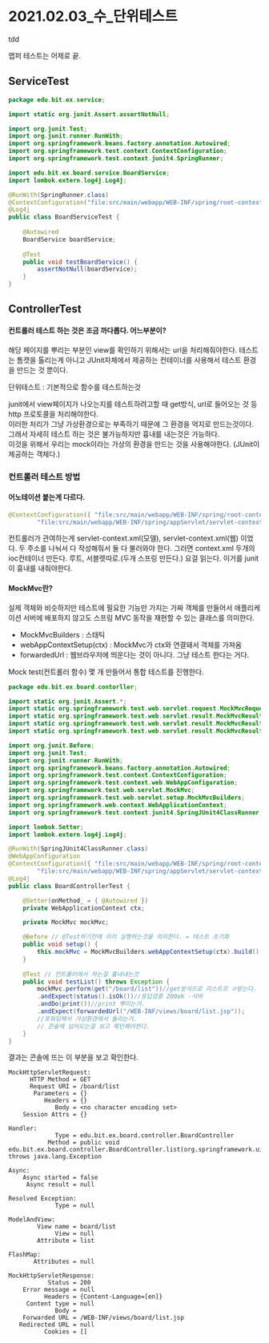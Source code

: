 # 2021.02.03_수_단위테스트

tdd

맵퍼 테스트는 어제로 끝.

## ServiceTest

```java
package edu.bit.ex.service;

import static org.junit.Assert.assertNotNull;

import org.junit.Test;
import org.junit.runner.RunWith;
import org.springframework.beans.factory.annotation.Autowired;
import org.springframework.test.context.ContextConfiguration;
import org.springframework.test.context.junit4.SpringRunner;

import edu.bit.ex.board.service.BoardService;
import lombok.extern.log4j.Log4j;

@RunWith(SpringRunner.class) 
@ContextConfiguration("file:src/main/webapp/WEB-INF/spring/root-context.xml")
@Log4j
public class BoardServiceTest {
	
	@Autowired
	BoardService boardService;
	
	@Test
	public void testBoardService() {
		assertNotNull(boardService);
	}
}
```

## ControllerTest

#### 컨트롤러 테스트 하는 것은 조금 까다롭다. 어느부분이?

해당 페이지를 뿌리는 부분인 view를 확인하기 위해서는 url을 처리해줘야한다. 테스트는 톰캣을 톨리는게 아니고 JUnit자체에서 제공하는 컨테이너를 사용해서 테스트 환경을 만드는 것 뿐이다.

단위테스트 : 기본적으로 함수를 테스트하는것

junit에서 view페이지가 나오는지를 테스트하려고할 때 get방식, url로 들어오는 것 등 http 프로토콜을 처리해야한다.  
이러한 처리가 그냥 가상환경으로는 부족하기 때문에 그 환경을 억지로 만드는것이다. 그래서 자세히 테스트 하는 것은 불가능하지만 흉내를 내는것은 가능하다.  
이것을 위해서 우리는 mock이라는 가상의 환경을 만드는 것을 사용해야한다. (JUnit이 제공하는 객체다.)

### 컨트롤러 테스트 방법

#### 어노테이션 붙는게 다르다.

```java
@ContextConfiguration({ "file:src/main/webapp/WEB-INF/spring/root-context.xml",
		"file:src/main/webapp/WEB-INF/spring/appServlet/servlet-context.xml" })
```

컨트롤러가 관여하는게 servlet-context.xml(모델), servlet-context.xml(웹) 이었다. 두 주소를 나눠서 다 작성해줘서 둘 다 불러와야 한다.
그러면 context.xml 두개의 ioc컨테이너 만든다. 루트, 서블렛따로.(두개 스프링 만든다.)
요걸 읽는다. 이거를 junit이 흉내를 내줘야한다.

#### MockMvc란?  

실제 객체와 비슷하지만 테스트에 필요한 기능만 가지는 가짜 객체를 만들어서 애플리케이션 서버에 배포하지 않고도 스프링 MVC 동작을 재현할 수 있는 클래스를 의미한다.

- MockMvcBuilders : 스태틱
- webAppContextSetup(ctx) : MockMvc가 ctx와 연결돼서 객체를 가져옴
- forwardedUrl : 웹브라우저에 띄운다는 것이 아니다. 그냥 테스트 한다는 거다.

Mock test(컨트롤러 함수) 몇 개 만들어서 통합 테스트를 진행한다.


```java
package edu.bit.ex.board.contorller;

import static org.junit.Assert.*;
import static org.springframework.test.web.servlet.request.MockMvcRequestBuilders.get;
import static org.springframework.test.web.servlet.result.MockMvcResultHandlers.print;
import static org.springframework.test.web.servlet.result.MockMvcResultMatchers.forwardedUrl;
import static org.springframework.test.web.servlet.result.MockMvcResultMatchers.status;

import org.junit.Before;
import org.junit.Test;
import org.junit.runner.RunWith;
import org.springframework.beans.factory.annotation.Autowired;
import org.springframework.test.context.ContextConfiguration;
import org.springframework.test.context.web.WebAppConfiguration;
import org.springframework.test.web.servlet.MockMvc;
import org.springframework.test.web.servlet.setup.MockMvcBuilders;
import org.springframework.web.context.WebApplicationContext;
import org.springframework.test.context.junit4.SpringJUnit4ClassRunner;

import lombok.Setter;
import lombok.extern.log4j.Log4j;

@RunWith(SpringJUnit4ClassRunner.class)
@WebAppConfiguration
@ContextConfiguration({ "file:src/main/webapp/WEB-INF/spring/root-context.xml",
		"file:src/main/webapp/WEB-INF/spring/appServlet/servlet-context.xml" })
@Log4j
public class BoardControllerTest {

	@Setter(onMethod_ = { @Autowired }) 
	private WebApplicationContext ctx;

	private MockMvc mockMvc;

	@Before // @Test하기전에 미리 실행하는것을 의미한다. = 테스트 초기화
	public void setup() {
		this.mockMvc = MockMvcBuilders.webAppContextSetup(ctx).build(); //이렇게 객체 생성한다. 
	}
	
	@Test // 컨트롤러에서 하는걸 흉내내는것
	public void testList() throws Exception {
		mockMvc.perform(get("/board/list"))//get방식으로 리스트르 ㄹ받는다.
		.andExpect(status().isOk())//응답검증 200ok -서버
		.andDo(print())//print 뿌리는거. 
		.andExpect(forwardedUrl("/WEB-INF/views/board/list.jsp")); 
		//포워딩해서 가상환경에서 돌리는거. 
		// 콘솔에 넘어오는걸 보고 확인해야한다.
	}
}
```

결과는 콘솔에 뜨는 이 부분을 보고 확인한다.  


```
MockHttpServletRequest:
      HTTP Method = GET
      Request URI = /board/list
       Parameters = {}
          Headers = {}
             Body = <no character encoding set>
    Session Attrs = {}

Handler:
             Type = edu.bit.ex.board.controller.BoardController
           Method = public void edu.bit.ex.board.controller.BoardController.list(org.springframework.ui.Model) throws java.lang.Exception

Async:
    Async started = false
     Async result = null

Resolved Exception:
             Type = null

ModelAndView:
        View name = board/list
             View = null
        Attribute = list

FlashMap:
       Attributes = null

MockHttpServletResponse:
           Status = 200
    Error message = null
          Headers = {Content-Language=[en]}
     Content type = null
             Body = 
    Forwarded URL = /WEB-INF/views/board/list.jsp
   Redirected URL = null
          Cookies = []
```
